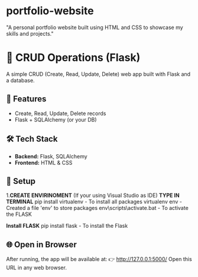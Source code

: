 # portfolio-website
"A personal portfolio website built using HTML and CSS to showcase my skills and projects."

# 📝 CRUD Operations (Flask)

A simple CRUD (Create, Read, Update, Delete) web app built with Flask and a database.

## 🚀 Features
- Create, Read, Update, Delete records
- Flask + SQLAlchemy (or your DB)

## 🛠 Tech Stack
- **Backend:** Flask, SQLAlchemy
- **Frontend:** HTML & CSS

## 📂 Setup
1.**CREATE ENVIRINOMENT** (If your using Visual Studio as IDE) 
**TYPE IN TERMINAL**
pip install virtualenv     - To install all packages
virtualenv env             - Created a file 'env' to store packages
env\scripts\activate.bat   - To activate the FLASK

**Install FLASK**
pip install flask          - To install the Flask

## 🌐 Open in Browser

After running, the app will be available at:
👉 http://127.0.0.1:5000/
Open this URL in any web browser.
